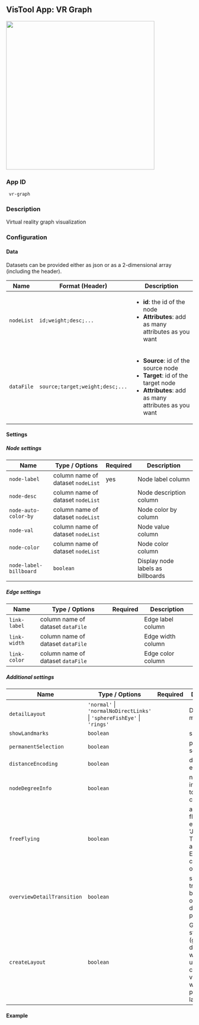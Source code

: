 ## VisTool App: VR Graph

<img src="https://vis.csh.ac.at/vistool/visualizations/vr-graph/vrnets.png" height="400">

### App ID

   ```
    vr-graph
   ```

### Description

Virtual reality graph visualization

### Configuration

#### Data

Datasets can be provided either as json or as a 2-dimensional array (including the header).

Name | Format (Header) | Description
---- | ------ | -----------
```nodeList``` | ```id;weight;desc;...``` | <ul><li><b>id</b>: the id of the node</li><li><b>Attributes</b>: add as many attributes as you want</li></ul>
```dataFile``` | ```source;target;weight;desc;...``` | <ul><li><b>Source</b>: id of the source node</li><li><b>Target</b>: id of the target node</li><li><b>Attributes</b>: add as many attributes as you want</li></ul>

#### Settings

##### Node settings

Name | Type / Options | Required | Description
---- | ---- | -------- | -----------
```node-label``` | column name of dataset ```nodeList``` | yes | Node label column
```node-desc``` | column name of dataset ```nodeList``` |  | Node description column
```node-auto-color-by``` | column name of dataset ```nodeList``` |  | Node color by column
```node-val``` | column name of dataset ```nodeList``` |  | Node value column
```node-color``` | column name of dataset ```nodeList``` |  | Node color column
```node-label-billboard``` | ```boolean``` |  | Display node labels as billboards
##### Edge settings

Name | Type / Options | Required | Description
---- | ---- | -------- | -----------
```link-label``` | column name of dataset ```dataFile``` |  | Edge label column
```link-width``` | column name of dataset ```dataFile``` |  | Edge width column
```link-color``` | column name of dataset ```dataFile``` |  | Edge color column
##### Additional settings

Name | Type / Options | Required | Description
---- | ---- | -------- | -----------
```detailLayout``` | ```'normal'``` &#124; ```'normalNoDirectLinks'``` &#124; ```'sphereFishEye'``` &#124; ```'rings'``` |  | Detail layout mode
```showLandmarks``` | ```boolean``` |  | skybox
```permanentSelection``` | ```boolean``` |  | permanent selection
```distanceEncoding``` | ```boolean``` |  | distance encoding
```nodeDegreeInfo``` | ```boolean``` |  | node degree info attached to the controller
```freeFlying``` | ```boolean``` |  | allow free flying (has effect on 'Jump-Through' and 'Fish-Eye' conditions only)
```overviewDetailTransition``` | ```boolean``` |  | smooth transition between overview and detail perspective
```createLayout``` | ```boolean``` |  | Generate static layout (generates a download which can be used to create a new visualization with precomputed layout)

#### Example
